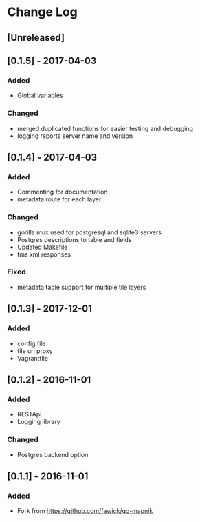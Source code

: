 Change Log
=========

## [Unreleased]


## [0.1.5] - 2017-04-03
### Added
 - Global variables
### Changed
 - merged duplicated functions for easier testing and debugging
 - logging reports server name and version



## [0.1.4] - 2017-04-03
### Added
 - Commenting for documentation
 - metadata route for each layer
### Changed
 - gorilla mux used for postgresql and sqlite3 servers
 - Postgres descriptions to table and fields
 - Updated Makefile
 - tms xml responses
### Fixed
 - metadata table support for multiple tile layers

## [0.1.3] - 2017-12-01
### Added
 - config file
 - tile url proxy
 - Vagrantfile

## [0.1.2] - 2016-11-01
### Added
 - RESTApi
 - Logging library
### Changed
 - Postgres backend option

## [0.1.1] - 2016-11-01
### Added
 - Fork from https://github.com/fawick/go-mapnik
